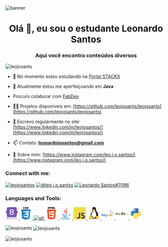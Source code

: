 ![banner](https://portal.stackx.com.br/wp-content/uploads/2022/03/5.jpg)

<h1 align="center">Olá 👋, eu sou o estudante Leonardo Santos</h1>
<h3 align="center">Aqui você encontra conteúdos diversos</h3>

<p align="left"> <img src="https://komarev.com/ghpvc/?username=leojosants&label=Profile%20views&color=0e75b6&style=flat" alt="leojosants" /> </p>

- 🔭 No momento estou estudando na [Portal STACKX](https://portal.stackx.com.br/)

- 🌱 Atualmente estou me aperfeiçoando em **Java**

- Procuro colaborar com [FabDev](https://www.fabdev.com.br/)

- 👨‍💻 Projetos disponíveis em: [https://github.com/leojosants/leojosants](https://github.com/leojosants/leojosants)

- 📝 Escrevo regularmente no site: [https://www.linkedin.com/in/leojosantos/](https://www.linkedin.com/in/leojosantos/)

- 📫 Contato: **leonardojosantos@gmail.com**

- 📄 Sobre mim: [https://www.instagram.com/leo.j.o.santss/](https://www.instagram.com/leo.j.o.santss/)

<h3 align="left">Connect with me:</h3>
<p align="left">
<a href="https://linkedin.com/in/leojosantos" target="blank"><img align="center" src="https://raw.githubusercontent.com/rahuldkjain/github-profile-readme-generator/master/src/images/icons/Social/linked-in-alt.svg" alt="leojosantos" height="30" width="40" /></a>
<a href="https://instagram.com/@leo.j.o.santss" target="blank"><img align="center" src="https://raw.githubusercontent.com/rahuldkjain/github-profile-readme-generator/master/src/images/icons/Social/instagram.svg" alt="@leo.j.o.santss" height="30" width="40" /></a>
<a href="https://discord.gg/Leonardo Santos#7096" target="blank"><img align="center" src="https://raw.githubusercontent.com/rahuldkjain/github-profile-readme-generator/master/src/images/icons/Social/discord.svg" alt="Leonardo Santos#7096" height="30" width="40" /></a>
</p>

<h3 align="left">Languages and Tools:</h3>
<p align="left"> <a href="https://getbootstrap.com" target="_blank" rel="noreferrer"> <img src="https://raw.githubusercontent.com/devicons/devicon/master/icons/bootstrap/bootstrap-plain-wordmark.svg" alt="bootstrap" width="40" height="40"/> </a> <a href="https://www.w3schools.com/css/" target="_blank" rel="noreferrer"> <img src="https://raw.githubusercontent.com/devicons/devicon/master/icons/css3/css3-original-wordmark.svg" alt="css3" width="40" height="40"/> </a> <a href="https://git-scm.com/" target="_blank" rel="noreferrer"> <img src="https://www.vectorlogo.zone/logos/git-scm/git-scm-icon.svg" alt="git" width="40" height="40"/> </a> <a href="https://www.w3.org/html/" target="_blank" rel="noreferrer"> <img src="https://raw.githubusercontent.com/devicons/devicon/master/icons/html5/html5-original-wordmark.svg" alt="html5" width="40" height="40"/> </a> <a href="https://www.java.com" target="_blank" rel="noreferrer"> <img src="https://raw.githubusercontent.com/devicons/devicon/master/icons/java/java-original.svg" alt="java" width="40" height="40"/> </a> <a href="https://developer.mozilla.org/en-US/docs/Web/JavaScript" target="_blank" rel="noreferrer"> <img src="https://raw.githubusercontent.com/devicons/devicon/master/icons/javascript/javascript-original.svg" alt="javascript" width="40" height="40"/> </a> <a href="https://www.linux.org/" target="_blank" rel="noreferrer"> <img src="https://raw.githubusercontent.com/devicons/devicon/master/icons/linux/linux-original.svg" alt="linux" width="40" height="40"/> </a> <a href="https://www.mysql.com/" target="_blank" rel="noreferrer"> <img src="https://raw.githubusercontent.com/devicons/devicon/master/icons/mysql/mysql-original-wordmark.svg" alt="mysql" width="40" height="40"/> </a> <a href="https://nodejs.org" target="_blank" rel="noreferrer"> <img src="https://raw.githubusercontent.com/devicons/devicon/master/icons/nodejs/nodejs-original-wordmark.svg" alt="nodejs" width="40" height="40"/> </a> <a href="https://www.python.org" target="_blank" rel="noreferrer"> <img src="https://raw.githubusercontent.com/devicons/devicon/master/icons/python/python-original.svg" alt="python" width="40" height="40"/> </a> </p>

<p><img align="left" src="https://github-readme-stats.vercel.app/api/top-langs?username=leojosants&show_icons=true&theme=dark&locale=en&layout=compact" alt="leojosants" /></p>

<p>&nbsp;<img align="center" src="https://github-readme-stats.vercel.app/api?username=leojosants&show_icons=true&theme=dark&locale=en" alt="leojosants" /></p>

<p><img align="center" src="https://github-readme-streak-stats.herokuapp.com/?user=leojosants&theme=dark" alt="leojosants" /></p>
